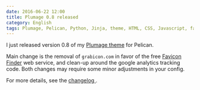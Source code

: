 ```yaml
---
date: 2016-06-22 12:00
title: Plumage 0.8 released
category: English
tags: Plumage, Pelican, Python, Jinja, theme, HTML, CSS, Javascript, favicon
---
```


I just released version 0.8 of my [Plumage
theme](https://github.com/kdeldycke/plumage) for Pelican.

Main change is the removal of `grabicon.com` in favor of the free [Favicon
Finder](https://icons.better-idea.org) web service, and clean-up around the
google analytics tracking code. Both changes may require some minor adjustments
in your config.

For more details, see the [changelog
](https://github.com/kdeldycke/plumage/blob/main/changelog.md#080-2016-06-22).
